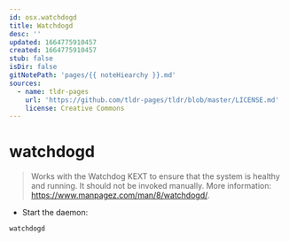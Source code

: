 ```yaml
---
id: osx.watchdogd
title: Watchdogd
desc: ''
updated: 1664775910457
created: 1664775910457
stub: false
isDir: false
gitNotePath: 'pages/{{ noteHiearchy }}.md'
sources:
  - name: tldr-pages
    url: 'https://github.com/tldr-pages/tldr/blob/master/LICENSE.md'
    license: Creative Commons
---
```

# watchdogd

> Works with the Watchdog KEXT to ensure that the system is healthy and running.
> It should not be invoked manually.
> More information: <https://www.manpagez.com/man/8/watchdogd/>.

- Start the daemon:

`watchdogd`

